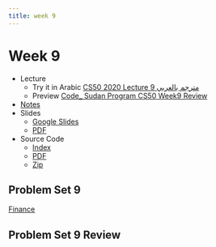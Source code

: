 ```yaml
---
title: week 9
---
```


# Week 9

<!-- <iframe src="https://drive.google.com/file/d/17egCCa95BOwR6Eow1hxWhZweRf0lUeiR/preview" width="640" height="480"></iframe> -->


- Lecture
  - Try it in Arabic
    [CS50 2020 Lecture 9 مترجم بالعربي](#)
  - Preview
    [Code_ Sudan Program CS50 Week9 Review](#)
- [Notes](https://cs50.harvard.edu/x/2021/notes/9/)
- Slides
  - <a href="https://docs.google.com/presentation/d/1E3N-8puMqS2545GR4E7pfo4nAKPx36dwDDvOVv6oGAc/edit?usp=sharing">Google Slides</a>
  - <a href="https://cdn.cs50.net/2020/fall/lectures/9/lecture9.pdf">PDF</a> 
- Source Code
  - <a href="https://cdn.cs50.net/2020/fall/lectures/9/src9/">Index</a>
  - <a href="https://cdn.cs50.net/2020/fall/lectures/9/src9.pdf">PDF</a>
  - <a href="https://cdn.cs50.net/2020/fall/lectures/9/src9.zip">Zip</a>

## Problem Set 9

[Finance](#)

## Problem Set 9 Review 
<!-- <div class="box" >Speller Review  <iframe src="https://www.youtube.com/embed/S_3NvpLje3M"></iframe></div>
<div class="box" >Caesar Review  <iframe src="https://www.youtube.com/embed/3BcjXzNlT0w"></iframe></div> -->
